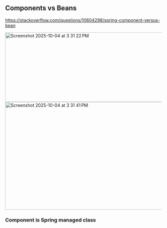 ## Components vs Beans

https://stackoverflow.com/questions/10604298/spring-component-versus-bean

<img width="678" height="224" alt="Screenshot 2025-10-04 at 3 31 22 PM" src="https://github.com/user-attachments/assets/85fc5c51-566b-4c5d-a7da-652b6f0189a8" />

<img width="642" height="347" alt="Screenshot 2025-10-04 at 3 31 41 PM" src="https://github.com/user-attachments/assets/e15ed12c-d572-4194-bf5d-58d44a2d9950" />


### Component is Spring managed class
